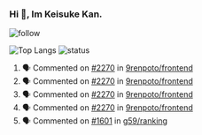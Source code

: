 ### Hi 👋, Im Keisuke Kan.

<!--
**9renpoto/9renpoto** is a ✨ _special_ ✨ repository because its `README.md` (this file) appears on your GitHub profile.

Here are some ideas to get you started:

- 🔭 I’m currently working on ...
- 🌱 I’m currently learning ...
- 👯 I’m looking to collaborate on ...
- 🤔 I’m looking for help with ...
- 💬 Ask me about ...
- 📫 How to reach me: ...
- 😄 Pronouns: ...
- ⚡ Fun fact: ...
-->

![follow](https://img.shields.io/github/followers/9renpoto?label=Follow&style=social)

![Top Langs](https://github-readme-stats.vercel.app/api/top-langs/?username=9renpoto&hide=html&layout=compact)
![status](https://github-readme-stats.vercel.app/api?username=9renpoto&show_icons=true&count_private=true&hide=issues,contribs)

<!--START_SECTION:activity-->
1. 🗣 Commented on [#2270](https://github.com/9renpoto/frontend/issues/2270) in [9renpoto/frontend](https://github.com/9renpoto/frontend)
2. 🗣 Commented on [#2270](https://github.com/9renpoto/frontend/issues/2270) in [9renpoto/frontend](https://github.com/9renpoto/frontend)
3. 🗣 Commented on [#2270](https://github.com/9renpoto/frontend/issues/2270) in [9renpoto/frontend](https://github.com/9renpoto/frontend)
4. 🗣 Commented on [#2270](https://github.com/9renpoto/frontend/issues/2270) in [9renpoto/frontend](https://github.com/9renpoto/frontend)
5. 🗣 Commented on [#1601](https://github.com/g59/ranking/issues/1601) in [g59/ranking](https://github.com/g59/ranking)
<!--END_SECTION:activity-->
